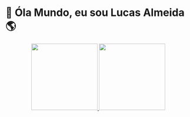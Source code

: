 # 👋 Óla Mundo, eu sou Lucas Almeida 🌎


<div align="center">
  <a href="https://github.com/LucasAlmeida-cmd">
  <img height="180em" src="https://github-readme-stats.vercel.app/api?username=LucasAlmeida-cmd&show_icons=true&theme=dark&include_all_commits=true&count_private=true"/>
  <img height="180em" src="https://github-readme-stats.vercel.app/api/top-langs/?username=LucasAlmeida-cmd&layout=compact&langs_count=7&theme=dark"/>
</div>
